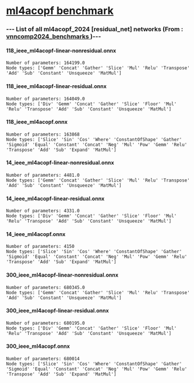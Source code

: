 # <a href = "https://github.com/AI4OPT/ml4acopf_benchmark"> ml4acopf benchmark </a>

### --- List of all ml4acopf_2024 [residual_net] networks (From :<a href = 'https://github.com/ChristopherBrix/vnncomp2024_benchmarks'> vnncomp2024_benchmarks </a>)---

#### 118_ieee_ml4acopf-linear-nonresidual.onnx 
	Number of parameters: 164199.0 
	Node types: ['Gemm' 'Concat' 'Gather' 'Slice' 'Mul' 'Relu' 'Transpose' 'Add' 'Sub' 'Constant' 'Unsqueeze' 'MatMul']

#### 118_ieee_ml4acopf-linear-residual.onnx 
	Number of parameters: 164049.0 
	Node types: ['Div' 'Gemm' 'Concat' 'Gather' 'Slice' 'Floor' 'Mul' 'Relu' 'Transpose' 'Add' 'Sub' 'Constant' 'Unsqueeze' 'MatMul']

#### 118_ieee_ml4acopf.onnx 
	Number of parameters: 163868 
	Node types: ['Slice' 'Sin' 'Cos' 'Where' 'ConstantOfShape' 'Gather' 'Sigmoid' 'Equal' 'Constant' 'Concat' 'Neg' 'Mul' 'Pow' 'Gemm' 'Relu' 'Transpose' 'Add' 'Sub' 'Expand' 'MatMul']

#### 14_ieee_ml4acopf-linear-nonresidual.onnx 
	Number of parameters: 4481.0 
	Node types: ['Gemm' 'Concat' 'Gather' 'Slice' 'Mul' 'Relu' 'Transpose' 'Add' 'Sub' 'Constant' 'Unsqueeze' 'MatMul']

#### 14_ieee_ml4acopf-linear-residual.onnx 
	Number of parameters: 4331.0 
	Node types: ['Div' 'Gemm' 'Concat' 'Gather' 'Slice' 'Floor' 'Mul' 'Relu' 'Transpose' 'Add' 'Sub' 'Constant' 'Unsqueeze' 'MatMul']

#### 14_ieee_ml4acopf.onnx 
	Number of parameters: 4150 
	Node types: ['Slice' 'Sin' 'Cos' 'Where' 'ConstantOfShape' 'Gather' 'Sigmoid' 'Equal' 'Constant' 'Concat' 'Neg' 'Mul' 'Pow' 'Gemm' 'Relu' 'Transpose' 'Add' 'Sub' 'Expand' 'MatMul']

#### 300_ieee_ml4acopf-linear-nonresidual.onnx 
	Number of parameters: 680345.0 
	Node types: ['Gemm' 'Concat' 'Gather' 'Slice' 'Mul' 'Relu' 'Transpose' 'Add' 'Sub' 'Constant' 'Unsqueeze' 'MatMul']

#### 300_ieee_ml4acopf-linear-residual.onnx 
	Number of parameters: 680195.0 
	Node types: ['Div' 'Gemm' 'Concat' 'Gather' 'Slice' 'Floor' 'Mul' 'Relu' 'Transpose' 'Add' 'Sub' 'Constant' 'Unsqueeze' 'MatMul']

#### 300_ieee_ml4acopf.onnx 
	Number of parameters: 680014 
	Node types: ['Slice' 'Sin' 'Cos' 'Where' 'ConstantOfShape' 'Gather' 'Sigmoid' 'Equal' 'Constant' 'Concat' 'Neg' 'Mul' 'Pow' 'Gemm' 'Relu' 'Transpose' 'Add' 'Sub' 'Expand' 'MatMul']

